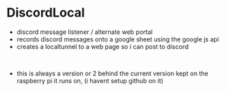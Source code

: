 # DiscordLocal

- discord message listener / alternate web portal
- records discord messages onto a google sheet using the google js api
- creates a localtunnel to a web page so i can post to discord
<br>

- this is always a version or 2 behind the current version kept on the raspberry pi it runs on, (i havent setup github on it)
